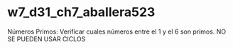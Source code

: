# w7_d31_ch7_aballera523
Números Primos: Verificar cuales números entre el 1 y el 6 son primos. NO SE PUEDEN USAR CICLOS
